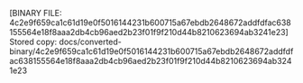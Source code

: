 [BINARY FILE: 4c2e9f659ca1c61d19e0f5016144231b600715a67ebdb2648672addfdfac638155564e18f8aaa2db4cb96aed2b23f01f9f210d44b8210623694ab3241e23]
Stored copy: docs/converted-binary/4c2e9f659ca1c61d19e0f5016144231b600715a67ebdb2648672addfdfac638155564e18f8aaa2db4cb96aed2b23f01f9f210d44b8210623694ab3241e23
